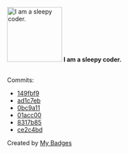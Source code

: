 <img src="https://my-badges.github.io/my-badges/sleepy-coder.png" alt="I am a sleepy coder." title="I am a sleepy coder." width="128">
<strong>I am a sleepy coder.</strong>
<br><br>

Commits:

- <a href="https://github.com/gnerkus/ranque-client/commit/149fbf94af9bb79fe46f2e4b80ca93d1d7e83a9c">149fbf9</a>
- <a href="https://github.com/gnerkus/ranque-client/commit/ad1c7eb6743fb5122ecdb5c9f59b3ef22173b508">ad1c7eb</a>
- <a href="https://github.com/gnerkus/ranque-client/commit/0bc9a11c653b99a6b27ea5215e97ddb63c7f6a92">0bc9a11</a>
- <a href="https://github.com/gnerkus/ranque/commit/01acc0028ba8a65f42a4c33122dcec0752e00135">01acc00</a>
- <a href="https://github.com/gnerkus/wagago/commit/8317b8566af3abd553915299713e5d1393c9ec13">8317b85</a>
- <a href="https://github.com/gnerkus/wagago/commit/ce2c4bd7a443317069917033ba30618126a254c8">ce2c4bd</a>


Created by <a href="https://github.com/my-badges/my-badges">My Badges</a>
